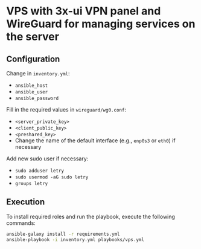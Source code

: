 # VPS with 3x-ui VPN panel and WireGuard for managing services on the server

## Configuration

Change in `inventory.yml`:
- `ansible_host`
- `ansible_user`
- `ansible_password`

Fill in the required values in `wireguard/wg0.conf`:

- `<server_private_key>`
- `<client_public_key>`
- `<preshared_key>`
- Change the name of the default interface (e.g., `enp0s3` or `eth0`) if necessary

Add new sudo user if necessary:

- `sudo adduser letry`
- `sudo usermod -aG sudo letry`
- `groups letry`

## Execution

To install required roles and run the playbook, execute the following commands:

```bash
ansible-galaxy install -r requirements.yml
ansible-playbook -i inventory.yml playbooks/vps.yml
